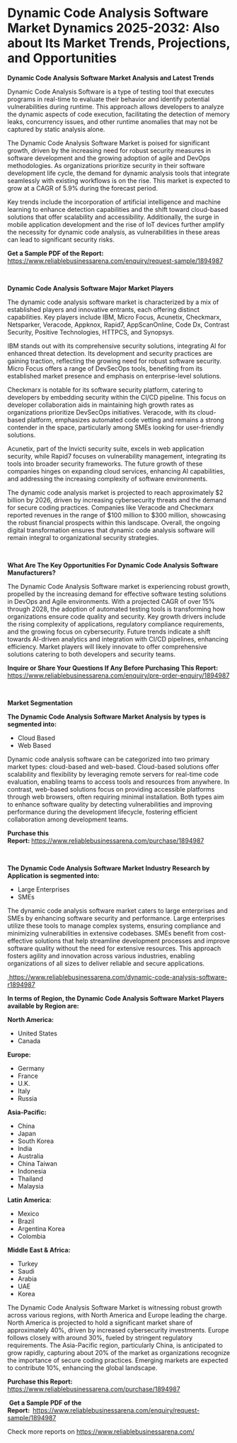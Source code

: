 <p><h1>Dynamic Code Analysis Software Market Dynamics 2025-2032: Also about Its Market Trends, Projections, and Opportunities</h1></p><p><strong>Dynamic Code Analysis Software Market Analysis and Latest Trends</strong></p>
<p><p>Dynamic Code Analysis Software is a type of testing tool that executes programs in real-time to evaluate their behavior and identify potential vulnerabilities during runtime. This approach allows developers to analyze the dynamic aspects of code execution, facilitating the detection of memory leaks, concurrency issues, and other runtime anomalies that may not be captured by static analysis alone.</p><p>The Dynamic Code Analysis Software Market is poised for significant growth, driven by the increasing need for robust security measures in software development and the growing adoption of agile and DevOps methodologies. As organizations prioritize security in their software development life cycle, the demand for dynamic analysis tools that integrate seamlessly with existing workflows is on the rise. This market is expected to grow at a CAGR of 5.9% during the forecast period.</p><p>Key trends include the incorporation of artificial intelligence and machine learning to enhance detection capabilities and the shift toward cloud-based solutions that offer scalability and accessibility. Additionally, the surge in mobile application development and the rise of IoT devices further amplify the necessity for dynamic code analysis, as vulnerabilities in these areas can lead to significant security risks.</p></p>
<p><strong>Get a Sample PDF of the Report:&nbsp;</strong> <a href="https://www.reliablebusinessarena.com/enquiry/request-sample/1894987?utm_campaign=3118&utm_medium=2&utm_source=Github&utm_content=ia&utm_term=28032025&utm_id=dynamic-code-analysis-software">https://www.reliablebusinessarena.com/enquiry/request-sample/1894987</a></p>
<p>&nbsp;</p>
<p><strong>Dynamic Code Analysis Software Major Market Players</strong></p>
<p><p>The dynamic code analysis software market is characterized by a mix of established players and innovative entrants, each offering distinct capabilities. Key players include IBM, Micro Focus, Acunetix, Checkmarx, Netsparker, Veracode, Appknox, Rapid7, AppScanOnline, Code Dx, Contrast Security, Positive Technologies, HTTPCS, and Synopsys.</p><p>IBM stands out with its comprehensive security solutions, integrating AI for enhanced threat detection. Its development and security practices are gaining traction, reflecting the growing need for robust software security. Micro Focus offers a range of DevSecOps tools, benefiting from its established market presence and emphasis on enterprise-level solutions.</p><p>Checkmarx is notable for its software security platform, catering to developers by embedding security within the CI/CD pipeline. This focus on developer collaboration aids in maintaining high growth rates as organizations prioritize DevSecOps initiatives. Veracode, with its cloud-based platform, emphasizes automated code vetting and remains a strong contender in the space, particularly among SMEs looking for user-friendly solutions.</p><p>Acunetix, part of the Invicti security suite, excels in web application security, while Rapid7 focuses on vulnerability management, integrating its tools into broader security frameworks. The future growth of these companies hinges on expanding cloud services, enhancing AI capabilities, and addressing the increasing complexity of software environments.</p><p>The dynamic code analysis market is projected to reach approximately $2 billion by 2026, driven by increasing cybersecurity threats and the demand for secure coding practices. Companies like Veracode and Checkmarx reported revenues in the range of $100 million to $300 million, showcasing the robust financial prospects within this landscape. Overall, the ongoing digital transformation ensures that dynamic code analysis software will remain integral to organizational security strategies.</p></p>
<p>&nbsp;</p>
<p><strong>What Are The Key Opportunities For Dynamic Code Analysis Software Manufacturers?</strong></p>
<p><p>The Dynamic Code Analysis Software market is experiencing robust growth, propelled by the increasing demand for effective software testing solutions in DevOps and Agile environments. With a projected CAGR of over 15% through 2028, the adoption of automated testing tools is transforming how organizations ensure code quality and security. Key growth drivers include the rising complexity of applications, regulatory compliance requirements, and the growing focus on cybersecurity. Future trends indicate a shift towards AI-driven analytics and integration with CI/CD pipelines, enhancing efficiency. Market players will likely innovate to offer comprehensive solutions catering to both developers and security teams.</p></p>
<p><strong>Inquire or Share Your Questions If Any Before Purchasing This Report:</strong> <a href="https://www.reliablebusinessarena.com/enquiry/pre-order-enquiry/1894987?utm_campaign=3118&utm_medium=2&utm_source=Github&utm_content=ia&utm_term=28032025&utm_id=dynamic-code-analysis-software">https://www.reliablebusinessarena.com/enquiry/pre-order-enquiry/1894987</a></p>
<p>&nbsp;</p>
<p><strong>Market Segmentation</strong></p>
<p><strong>The Dynamic Code Analysis Software Market Analysis by types is segmented into:</strong></p>
<p><ul><li>Cloud Based</li><li>Web Based</li></ul></p>
<p><p>Dynamic code analysis software can be categorized into two primary market types: cloud-based and web-based. Cloud-based solutions offer scalability and flexibility by leveraging remote servers for real-time code evaluation, enabling teams to access tools and resources from anywhere. In contrast, web-based solutions focus on providing accessible platforms through web browsers, often requiring minimal installation. Both types aim to enhance software quality by detecting vulnerabilities and improving performance during the development lifecycle, fostering efficient collaboration among development teams.</p></p>
<p><strong>Purchase this Report:&nbsp;</strong><a href="https://www.reliablebusinessarena.com/purchase/1894987?utm_campaign=3118&utm_medium=2&utm_source=Github&utm_content=ia&utm_term=28032025&utm_id=dynamic-code-analysis-software">https://www.reliablebusinessarena.com/purchase/1894987</a></p>
<p>&nbsp;</p>
<p><strong>The Dynamic Code Analysis Software Market Industry Research by Application is segmented into:</strong></p>
<p><ul><li>Large Enterprises</li><li>SMEs</li></ul></p>
<p><p>The dynamic code analysis software market caters to large enterprises and SMEs by enhancing software security and performance. Large enterprises utilize these tools to manage complex systems, ensuring compliance and minimizing vulnerabilities in extensive codebases. SMEs benefit from cost-effective solutions that help streamline development processes and improve software quality without the need for extensive resources. This approach fosters agility and innovation across various industries, enabling organizations of all sizes to deliver reliable and secure applications.</p></p>
<p><a href="https://www.reliablebusinessarena.com/dynamic-code-analysis-software-r1894987?utm_campaign=3118&utm_medium=2&utm_source=Github&utm_content=ia&utm_term=28032025&utm_id=dynamic-code-analysis-software">&nbsp;https://www.reliablebusinessarena.com/dynamic-code-analysis-software-r1894987</a></p>
<p><strong>In terms of Region, the Dynamic Code Analysis Software Market Players available by Region are:</strong></p>
<p>
    <p> <strong> North America: </strong>
        <ul>
            <li>United States</li>
            <li>Canada</li>
        </ul>
        </p> 
    <p> <strong> Europe: </strong>
        <ul>
            <li>Germany</li>
            <li>France</li>
            <li>U.K.</li>
            <li>Italy</li>
            <li>Russia</li>
        </ul>
        </p> 
    <p> <strong> Asia-Pacific: </strong>
        <ul>
            <li>China</li>
            <li>Japan</li>
            <li>South Korea</li>
            <li>India</li>
            <li>Australia</li>
            <li>China Taiwan</li>
            <li>Indonesia</li>
            <li>Thailand</li>
            <li>Malaysia</li>
        </ul>
        </p> 
    <p> <strong> Latin America: </strong>
        <ul>
            <li>Mexico</li>
            <li>Brazil</li>
            <li>Argentina Korea</li>
            <li>Colombia</li>
        </ul>
        </p> 
    <p> <strong> Middle East & Africa: </strong>
        <ul>
            <li>Turkey</li>
            <li>Saudi</li>
            <li>Arabia</li>
            <li>UAE</li>
            <li>Korea</li>
        </ul>
    </p>
    </p>
<p><p>The Dynamic Code Analysis Software Market is witnessing robust growth across various regions, with North America and Europe leading the charge. North America is projected to hold a significant market share of approximately 40%, driven by increased cybersecurity investments. Europe follows closely with around 30%, fueled by stringent regulatory requirements. The Asia-Pacific region, particularly China, is anticipated to grow rapidly, capturing about 20% of the market as organizations recognize the importance of secure coding practices. Emerging markets are expected to contribute 10%, enhancing the global landscape.</p></p>
<p><strong>Purchase this Report: </strong><a href="https://www.reliablebusinessarena.com/purchase/1894987?utm_campaign=3118&utm_medium=2&utm_source=Github&utm_content=ia&utm_term=28032025&utm_id=dynamic-code-analysis-software">https://www.reliablebusinessarena.com/purchase/1894987</a></p>
<p>&nbsp;<strong>Get a Sample PDF of the Report:&nbsp;&nbsp;</strong><a href="https://www.reliablebusinessarena.com/enquiry/request-sample/1894987?utm_campaign=3118&utm_medium=2&utm_source=Github&utm_content=ia&utm_term=28032025&utm_id=dynamic-code-analysis-software">https://www.reliablebusinessarena.com/enquiry/request-sample/1894987</a></p>
<p><strong></strong></p>
<p>Check more reports on <a href="https://www.reliablebusinessarena.com/?utm_campaign=3118&utm_medium=2&utm_source=Github&utm_content=ia&utm_term=28032025&utm_id=dynamic-code-analysis-software">https://www.reliablebusinessarena.com/</a></p>